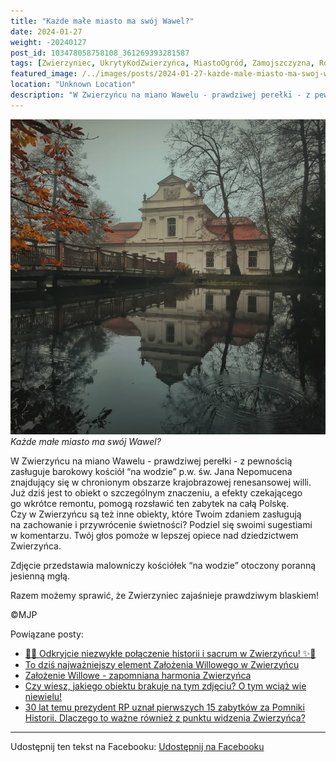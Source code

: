 ```yaml
---
title: "Każde małe miasto ma swój Wawel?"
date: 2024-01-27
weight: -20240127
post_id: 103478058758108_361269393281587
tags: [Zwierzyniec, UkrytyKodZwierzyńca, MiastoOgród, Zamojszczyzna, Roztocze, Lubelskie, villarestituta, turystyka, dziedzictwo, zabytki, krajobrazy, TajemnicePrzeszłości, PodróżeWczasie, MagiczneMiejsce, kościoły]
featured_image: /../images/posts/2024-01-27-kazde-male-miasto-ma-swoj-wawel.jpg
location: "Unknown Location"
description: "W Zwierzyńcu na miano Wawelu - prawdziwej perełki - z pewnością zasługuje barokowy kościół “na wodzie” p.w. św. Jana Nepomucena znajdujący się w chron..."
---
```


![Każde małe miasto ma swój Wawel?](/images/posts/2024-01-27-kazde-male-miasto-ma-swoj-wawel.jpg)
*Każde małe miasto ma swój Wawel?*

W Zwierzyńcu na miano Wawelu - prawdziwej perełki - z pewnością zasługuje barokowy kościół “na wodzie” p.w. św. Jana Nepomucena znajdujący się w chronionym obszarze krajobrazowej renesansowej willi. Już dziś jest to obiekt o szczególnym znaczeniu, a efekty czekającego go wkrótce remontu, pomogą rozsławić ten zabytek na całą Polskę.
 Czy w Zwierzyńcu są też inne obiekty, które Twoim zdaniem zasługują na zachowanie i przywrócenie świetności? Podziel się swoimi sugestiami w komentarzu. Twój głos pomoże w lepszej opiece nad dziedzictwem Zwierzyńca.

Zdjęcie przedstawia malowniczy kościółek “na wodzie” otoczony poranną jesienną mgłą.

Razem możemy sprawić, że Zwierzyniec zajaśnieje prawdziwym blaskiem!



©MJP

Powiązane posty:
- [🌟✨ Odkryjcie niezwykłe połączenie historii i sacrum w Zwierzyńcu! ✨🌟](/posts/-Odkryjcie-niezwykle-polaczenie-historii-i-sacrum)
- [To dziś najważniejszy element Założenia Willowego w Zwierzyńcu](/posts/To-dzis-najwazniejszy-element-Zalozenia-Willowego)
- [Założenie Willowe - zapomniana harmonia Zwierzyńca](/posts/Zalozenie-Willowe-zapomniana-harmonia-Zwierzynca)
- [Czy wiesz, jakiego obiektu brakuje na tym zdjęciu? O tym wciąż wie niewielu!](/posts/Czy-wiesz-jakiego-obiektu-brakuje-na-tym-zdjeciu-O-tym)
- [30 lat temu prezydent RP uznał pierwszych 15 zabytków za Pomniki Historii. Dlaczego to ważne również z punktu widzenia Zwierzyńca?](/posts/30-lat-temu-prezydent-RP-uznal-pierwszych-15-zabytkow)


---

Udostępnij ten tekst na Facebooku:
[Udostępnij na Facebooku](https://www.facebook.com/sharer/sharer.php?u=https://stowarzyszeniewachniewskiej.pl/posts/Kazde-male-miasto-ma-swoj-Wawel)

<script type="application/ld+json">
{
  "@context": "https://schema.org",
  "@type": "BlogPosting",
  "headline": "Każde małe miasto ma swój Wawel?",
  "datePublished": "2024-01-27",
  "dateModified": "2024-01-27",
  "author": {
    "@type": "Person",
    "name": "Michał Jan Patyk"
  },
  "publisher": {
    "@type": "Organization",
    "name": "Stowarzyszenie im. Aleksandry Wachniewskiej",
    "logo": {
      "@type": "ImageObject",
      "url": "https://stowarzyszeniewachniewskiej.pl/images/logo/logo.svg"
    }
  },
  "mainEntityOfPage": {
    "@type": "WebPage",
    "@id": "https://stowarzyszeniewachniewskiej.pl/posts/Kazde-male-miasto-ma-swoj-Wawel"
  },
  "image": {
    "@type": "ImageObject",
    "url": "https://stowarzyszeniewachniewskiej.pl/images/posts/2024-01-27-kazde-male-miasto-ma-swoj-wawel.jpg"
  },
  "articleSection": "Dziedzictwo Kulturowe i Zabytki",
  "keywords": "Zwierzyniec, UkrytyKodZwierzyńca, MiastoOgród, Zamojszczyzna, Roztocze, Lubelskie, villarestituta, turystyka, dziedzictwo, zabytki, krajobrazy, TajemnicePrzeszłości, PodróżeWczasie, MagiczneMiejsce, kościoły",
  "wordCount": 99,
  "articleBody": "W Zwierzyńcu na miano Wawelu - prawdziwej perełki - z pewnością zasługuje barokowy kościół “na wodzie” p.w. św. Jana Nepomucena znajdujący się w chronionym obszarze krajobrazowej renesansowej willi. Już dziś jest to obiekt o szczególnym znaczeniu, a efekty czekającego go wkrótce remontu, pomogą rozsławić ten zabytek na całą Polskę.\n Czy w Zwierzyńcu są też inne obiekty, które Twoim zdaniem zasługują na zachowanie i przywrócenie świetności? Podziel się swoimi sugestiami w komentarzu. Twój głos pomoże w lepszej opiece nad dziedzictwem Zwierzyńca.\n\nZdjęcie przedstawia malowniczy kościółek “na wodzie” otoczony poranną jesienną mgłą.\n\nRazem możemy sprawić, że Zwierzyniec zajaśnieje prawdziwym blaskiem! \n\n              \n\n©MJP",
  "description": "Odkryj piękno Zwierzyńca i jego zabytki.",
  "copyrightHolder": {
    "@type": "Person",
    "name": "Michał Jan Patyk"
  }
}
</script>
<script type="application/ld+json">
{
  "@context": "https://schema.org",
  "@type": "BreadcrumbList",
  "itemListElement": [
    {
      "@type": "ListItem",
      "position": 1,
      "name": "Home",
      "item": "https://stowarzyszeniewachniewskiej.pl"
    },
    {
      "@type": "ListItem",
      "position": 2,
      "name": "posts",
      "item": "https://stowarzyszeniewachniewskiej.pl/posts"
    },
    {
      "@type": "ListItem",
      "position": 3,
      "name": "Każde małe miasto ma swój Wawel?",
      "item": "https://stowarzyszeniewachniewskiej.pl/posts/Kazde-male-miasto-ma-swoj-Wawel"
    }
  ]
}
</script>
